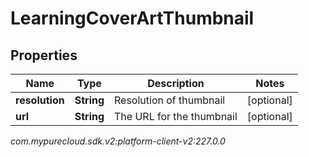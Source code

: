 # LearningCoverArtThumbnail


## Properties

| Name | Type | Description | Notes |
| ------------ | ------------- | ------------- | ------------- |
| **resolution** | **String** | Resolution of thumbnail |  [optional] |
| **url** | **String** | The URL for the thumbnail |  [optional] |




_com.mypurecloud.sdk.v2:platform-client-v2:227.0.0_
